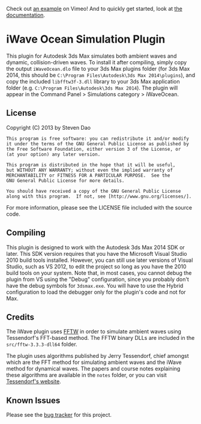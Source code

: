 Check out [an example](http://vimeo.com/83008229) on Vimeo!
And to quickly get started, look at [the documentation](http://sdao.github.io/iWaveOcean/).

iWave Ocean Simulation Plugin
=============================

This plugin for Autodesk 3ds Max simulates both ambient waves and dynamic, collision-driven waves.
To install it after compiling, simply copy the output `iWaveOcean.dlo` file to your 3ds Max plugins folder (for 3ds Max 2014, this should be `C:\Program Files\Autodesk\3ds Max 2014\plugins`), and copy the included `libfftw3f-3.dll` library to your 3ds Max application folder (e.g. `C:\Program Files\Autodesk\3ds Max 2014`).
The plugin will appear in the Command Panel > Simulations category > iWaveOcean.

License
-------
Copyright (C) 2013 by Steven Dao

    This program is free software: you can redistribute it and/or modify
    it under the terms of the GNU General Public License as published by
    the Free Software Foundation, either version 3 of the License, or
    (at your option) any later version.

    This program is distributed in the hope that it will be useful,
    but WITHOUT ANY WARRANTY; without even the implied warranty of
    MERCHANTABILITY or FITNESS FOR A PARTICULAR PURPOSE.  See the
    GNU General Public License for more details.

    You should have received a copy of the GNU General Public License
    along with this program.  If not, see [http://www.gnu.org/licenses/].
    
For more information, please see the LICENSE file included with the source code.

Compiling
---------
This plugin is designed to work with the Autodesk 3ds Max 2014 SDK or later.
This SDK version requires that you have the Microsoft Visual Studio 2010 build tools installed.
However, you can still use later versions of Visual Studio, such as VS 2012, to edit the project so long as you have the 2010 build tools on your system.
Note that, in most cases, you cannot debug the plugin from VS using the "Debug" configuration, since you probably don't have the debug symbols for `3dsmax.exe`.
You will have to use the Hybrid configuration to load the debugger only for the plugin's code and not for Max.

Credits
-------
The iWave plugin uses [FFTW](http://fftw.org) in order to simulate ambient waves using Tessendorf's FFT-based method.
The FFTW binary DLLs are included in the `src/fftw-3.3.3-dll64` folder.

The plugin uses algorithms published by Jerry Tessendorf, chief amongst which are the FFT method for simulating ambient waves and the iWave method for dynamical waves.
The papers and course notes explaining these algorithms are available in the `notes` folder, or you can visit [Tessendorf's website](http://jerrytessendorf.blogspot.com).

Known Issues
------------
Please see the [bug tracker](https://github.com/sdao/iWaveOcean/issues) for this project.
